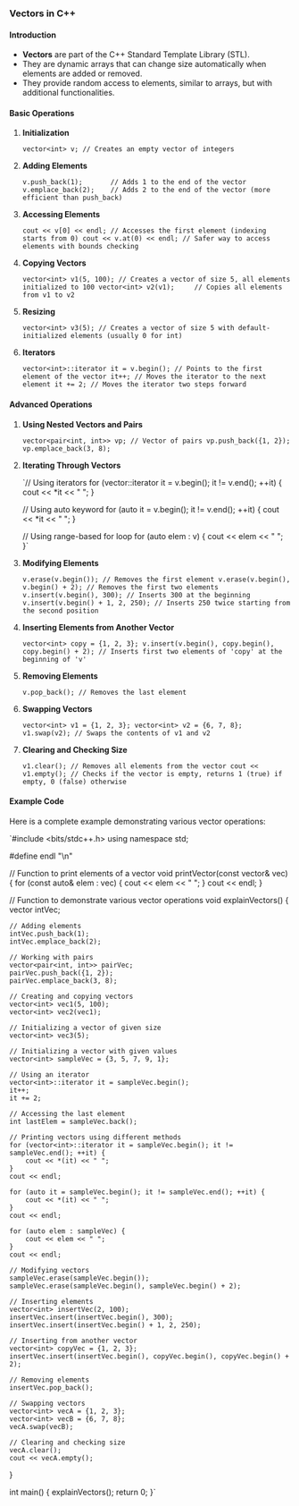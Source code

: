 
### Vectors in C++

#### Introduction

-   **Vectors** are part of the C++ Standard Template Library (STL).
-   They are dynamic arrays that can change size automatically when elements are added or removed.
-   They provide random access to elements, similar to arrays, but with additional functionalities.

#### Basic Operations

1.  **Initialization**
    
    `vector<int> v; // Creates an empty vector of integers` 
    
2.  **Adding Elements**
    
    `v.push_back(1);       // Adds 1 to the end of the vector
    v.emplace_back(2);    // Adds 2 to the end of the vector (more efficient than push_back)` 
    
3.  **Accessing Elements**
    
    `cout << v[0] << endl; // Accesses the first element (indexing starts from 0)
    cout << v.at(0) << endl; // Safer way to access elements with bounds checking` 
    
4.  **Copying Vectors**
    
    `vector<int> v1(5, 100); // Creates a vector of size 5, all elements initialized to 100
    vector<int> v2(v1);     // Copies all elements from v1 to v2` 
    
5.  **Resizing**
    
    `vector<int> v3(5); // Creates a vector of size 5 with default-initialized elements (usually 0 for int)` 
    
6.  **Iterators**
    
    `vector<int>::iterator it = v.begin(); // Points to the first element of the vector
    it++; // Moves the iterator to the next element
    it += 2; // Moves the iterator two steps forward` 
    

#### Advanced Operations

1.  **Using Nested Vectors and Pairs**
    
    `vector<pair<int, int>> vp; // Vector of pairs
    vp.push_back({1, 2});
    vp.emplace_back(3, 8);` 
    
2.  **Iterating Through Vectors**
    
    `// Using iterators
    for (vector<int>::iterator it = v.begin(); it != v.end(); ++it) {
        cout << *it << " ";
    }
    
    // Using auto keyword
    for (auto it = v.begin(); it != v.end(); ++it) {
        cout << *it << " ";
    }
    
    // Using range-based for loop
    for (auto elem : v) {
        cout << elem << " ";
    }` 
    
3.  **Modifying Elements**
    
    `v.erase(v.begin()); // Removes the first element
    v.erase(v.begin(), v.begin() + 2); // Removes the first two elements
    v.insert(v.begin(), 300); // Inserts 300 at the beginning
    v.insert(v.begin() + 1, 2, 250); // Inserts 250 twice starting from the second position` 
    
4.  **Inserting Elements from Another Vector**
    
    `vector<int> copy = {1, 2, 3};
    v.insert(v.begin(), copy.begin(), copy.begin() + 2); // Inserts first two elements of 'copy' at the beginning of 'v'` 
    
5.  **Removing Elements**
    
    `v.pop_back(); // Removes the last element` 
    
6.  **Swapping Vectors**
    
    `vector<int> v1 = {1, 2, 3};
    vector<int> v2 = {6, 7, 8};
    v1.swap(v2); // Swaps the contents of v1 and v2` 
    
7.  **Clearing and Checking Size**
    
    `v1.clear(); // Removes all elements from the vector
    cout << v1.empty(); // Checks if the vector is empty, returns 1 (true) if empty, 0 (false) otherwise` 
    

#### Example Code

Here is a complete example demonstrating various vector operations:

`#include <bits/stdc++.h>
using namespace std;

#define endl "\n"

// Function to print elements of a vector
void printVector(const vector<int>& vec) {
    for (const auto& elem : vec) {
        cout << elem << " ";
    }
    cout << endl;
}

// Function to demonstrate various vector operations
void explainVectors() {
    vector<int> intVec;

    // Adding elements
    intVec.push_back(1);
    intVec.emplace_back(2);

    // Working with pairs
    vector<pair<int, int>> pairVec;
    pairVec.push_back({1, 2});
    pairVec.emplace_back(3, 8);

    // Creating and copying vectors
    vector<int> vec1(5, 100);
    vector<int> vec2(vec1);

    // Initializing a vector of given size
    vector<int> vec3(5);

    // Initializing a vector with given values
    vector<int> sampleVec = {3, 5, 7, 9, 1};

    // Using an iterator
    vector<int>::iterator it = sampleVec.begin();
    it++;
    it += 2;

    // Accessing the last element
    int lastElem = sampleVec.back();

    // Printing vectors using different methods
    for (vector<int>::iterator it = sampleVec.begin(); it != sampleVec.end(); ++it) {
        cout << *(it) << " ";
    }
    cout << endl;

    for (auto it = sampleVec.begin(); it != sampleVec.end(); ++it) {
        cout << *(it) << " ";
    }
    cout << endl;

    for (auto elem : sampleVec) {
        cout << elem << " ";
    }
    cout << endl;

    // Modifying vectors
    sampleVec.erase(sampleVec.begin());
    sampleVec.erase(sampleVec.begin(), sampleVec.begin() + 2);

    // Inserting elements
    vector<int> insertVec(2, 100);
    insertVec.insert(insertVec.begin(), 300);
    insertVec.insert(insertVec.begin() + 1, 2, 250);

    // Inserting from another vector
    vector<int> copyVec = {1, 2, 3};
    insertVec.insert(insertVec.begin(), copyVec.begin(), copyVec.begin() + 2);

    // Removing elements
    insertVec.pop_back();

    // Swapping vectors
    vector<int> vecA = {1, 2, 3};
    vector<int> vecB = {6, 7, 8};
    vecA.swap(vecB);

    // Clearing and checking size
    vecA.clear();
    cout << vecA.empty();
}

int main() {
    explainVectors();
    return 0;
}`